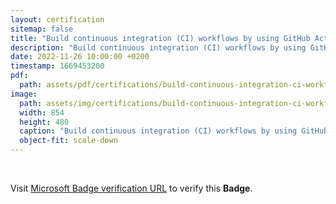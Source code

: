 ```yaml
---
layout: certification
sitemap: false
title: "Build continuous integration (CI) workflows by using GitHub Actions"
description: "Build continuous integration (CI) workflows by using GitHub Actions"
date: 2022-11-26 10:00:00 +0200
timestamp: 1669453200
pdf:
  path: assets/pdf/certifications/build-continuous-integration-ci-workflows-by-using-github-actions.pdf
image:
  path: assets/img/certifications/build-continuous-integration-ci-workflows-by-using-github-actions.webp
  width: 854
  height: 480
  caption: "Build continuous integration (CI) workflows by using GitHub Actions"
  object-fit: scale-down
---
```


<br />

<p class="lead text-center">
  Visit <a href="https://learn.microsoft.com/en-us/training/achievements/learn.github.github-actions-ci.badge?username=char0n">Microsoft Badge verification URL</a> to verify this <strong>Badge</strong>.
</p>
